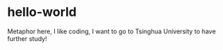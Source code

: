 # hello-world

Metaphor here, I like coding, I want to go to Tsinghua University to have further study!

